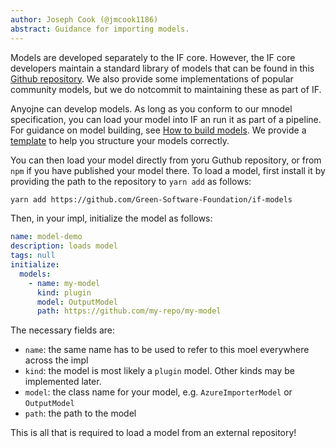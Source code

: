 ```yaml
---
author: Joseph Cook (@jmcook1186)
abstract: Guidance for importing models.
---
```


Models are developed separately to the IF core. However, the IF core developers maintain a standard library of models that can be found in this [Github repository](https://github.com/Green-Software-Foundation/if-models). We also provide some implementations of popular community models, but we do notcommit to maintaining these as part of IF.

Anyojne can develop models. As long as you conform to our mnodel specification, you can load your model into IF an run it as part of a pipeline. For guidance on model building, see [How to build models](./how-to-build-models.md). We provide a [template](https://github.com/Green-Software-Foundation/if-model-template) to help you structure your models correctly.

You can then load your model directly from yoru Guthub repository, or from `npm` if you have published your model there. To load a model, first install it by providing the path to the repository to `yarn add` as follows:

```sh
yarn add https://github.com/Green-Software-Foundation/if-models
```

Then, in your impl, initialize the model as follows:


```yaml
name: model-demo
description: loads model
tags: null
initialize:
  models:
    - name: my-model
      kind: plugin
      model: OutputModel
      path: https://github.com/my-repo/my-model
```

The necessary fields are:

- `name`: the same name has to be used to refer to this moel everywhere across the impl
- `kind`: the model is most likely a `plugin` model. Other kinds may be implemented later.
- `model`: the class name for your model, e.g. `AzureImporterModel` or `OutputModel`
- `path`: the path to the model

This is all that is required to load a model from an external repository!